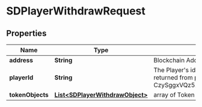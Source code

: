# SDPlayerWithdrawRequest

## Properties
Name | Type | Description | Notes
------------ | ------------- | ------------- | -------------
**address** | **String** | Blockchain Address | 
**playerId** | **String** | The Player&#x27;s id, can be found with Player/getId(s). Also returned from player/create (ex. CzySggxVQz51jciGRFDY7d5BER2fav6TNEnPGjusPJPd) | 
**tokenObjects** | [**List&lt;SDPlayerWithdrawObject&gt;**](SDPlayerWithdrawObject.md) | array of Token objects | 
